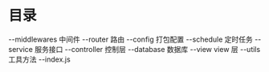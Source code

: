 # 目录

--middlewares 中间件
--router 路由
--config 打包配置
--schedule 定时任务
--service 服务接口
--controller 控制层
--database 数据库
--view view 层
--utils 工具方法
--index.js
